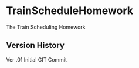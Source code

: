 # TrainScheduleHomework
The Train Scheduling Homework

## Version History
Ver .01 Initial GIT Commit
